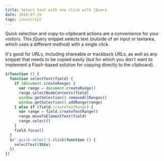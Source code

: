 ```yaml
---
title: Select text with one click with jQuery
date: 2010-07-19
tags: javascript
---
```


Quick selection and copy-to-clipboard actions are a convenience for your visitors. This jQuery snippet selects text (outside of an input or textarea, which uses a different method) with a single click.

It's good for URLs, including shareable or trackback URLs, as well as any snippet that needs to be copied easily (but for which you don't want to implement a Flash-based solution for copying directly to the clipboard).

```javascript
$(function () {
  function selectText(field) {
    if (document.createRange) {
      var range = document.createRange()
      range.selectNodeContents(field)
      window.getSelection().removeAllRanges()
      window.getSelection().addRange(range)
    } else if (field.createTextRange) {
      var range = field.createTextRange()
      range.moveToElementText(field)
      range.select()
    }
    field.focus()
  }
  $('.quick-select').click(function () {
    selectText(this)
  })
})
```
